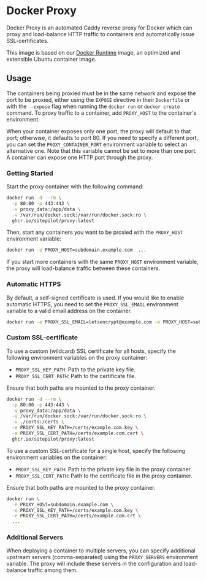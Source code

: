 # Docker Proxy

Docker Proxy is an automated Caddy reverse proxy for Docker which can proxy and load-balance HTTP traffic to
containers and automatically issue SSL-certificates.

This image is based on our [Docker Runtime](https://github.com/sitepilot/docker-runtime) image, an optimized and
extensible Ubuntu container image.

## Usage

The containers being proxied must be in the same network and expose the port to be proxied, either using the `EXPOSE`
directive in their `Dockerfile` or with the `--expose` flag when running the `docker run` or `docker create` command. To
proxy traffic to a container, add `PROXY_HOST` to the container's environment.

When your container exposes only one port, the proxy will default to that port; otherwise, it defaults to port 80. If
you need to specify a different port, you can set the `PROXY_CONTAINER_PORT` environment variable to select an alternative one. Note that this variable cannot be set to more than one port. A
container can expose one HTTP port through the proxy.

### Getting Started

Start the proxy container with the following command:

```bash
docker run -d --rm \
  -p 80:80 -p 443:443 \
  -v proxy_data:/app/data \
  -v /var/run/docker.sock:/var/run/docker.sock:ro \
  ghcr.io/sitepilot/proxy:latest
```

Then, start any containers you want to be proxied with the `PROXY_HOST` environment variable:

```bash
docker run -e PROXY_HOST=subdomain.example.com  ...
```

If you start more containers with the same `PROXY_HOST` environment variable, the proxy will load-balance traffic
between these containers.

### Automatic HTTPS

By default, a self-signed certificate is used. If you would like to enable automatic HTTPS, you need to set the 
`PROXY_SSL_EMAIL` environment variable to a valid email address on the container.

```bash
docker run -e PROXY_SSL_EMAIL=letsencrypt@example.com -e PROXY_HOST=subdomain.example.com ...
```

### Custom SSL-certificate

To use a custom (wildcard) SSL certificate for all hosts, specify the following environment variables on the proxy container:

* `PROXY_SSL_KEY_PATH`: Path to the private key file.
* `PROXY_SSL_CERT_PATH`: Path to the certificate file.

Ensure that both paths are mounted to the proxy container.

```bash
docker run -d --rm \
  -p 80:80 -p 443:443 \
  -v proxy_data:/app/data \
  -v /var/run/docker.sock:/var/run/docker.sock:ro \
  -v ./certs:/certs \
  -e PROXY_SSL_KEY_PATH=/certs/example.com.key \
  -e PROXY_SSL_CERT_PATH=/certs/example.com.cert \
  ghcr.io/sitepilot/proxy:latest
```

To use a custom SSL-certificate for a single host, specify the following environment variables on the container:

* `PROXY_SSL_KEY_PATH`: Path to the private key file in the proxy container.
* `PROXY_SSL_CERT_PATH`: Path to the certificate file in the proxy container.

Ensure that both paths are mounted to the proxy container.

```bash
docker run \
  -e PROXY_HOST=subdomain.example.com \
  -e PROXY_SSL_KEY_PATH=/certs/example.com.key \
  -e PROXY_SSL_CERT_PATH=/certs/example.com.crt \
  ...
```

### Additional Servers

When deploying a container to multiple servers, you can specify additional upstream servers (comma-separated) using 
the `PROXY_SERVERS` environment variable. The proxy will include these servers in the configuration and 
load-balance traffic among them.

